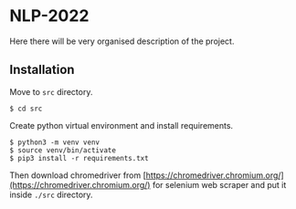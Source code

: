 # NLP-2022
Here there will be very organised description of the project.

## Installation

Move to `src` directory.

```
$ cd src
```

Create python virtual environment and install requirements.
```
$ python3 -m venv venv
$ source venv/bin/activate
$ pip3 install -r requirements.txt
```

Then download chromedriver from [https://chromedriver.chromium.org/](https://chromedriver.chromium.org/) for selenium web scraper and put it inside `./src` directory.
